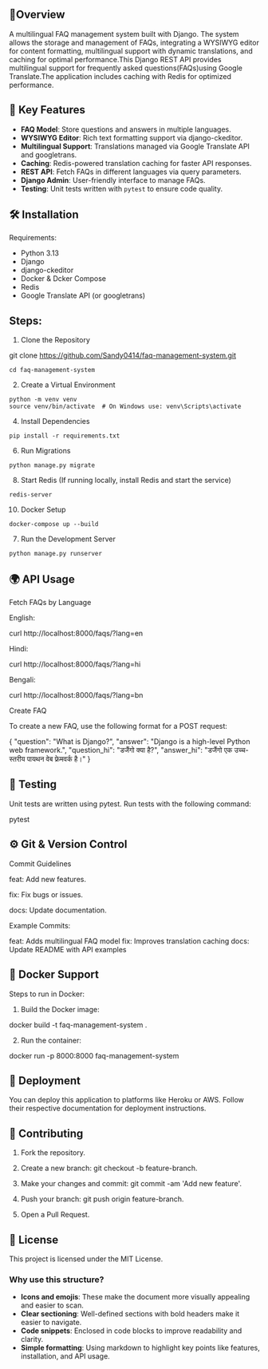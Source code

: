 ## 📖Overview

A multilingual FAQ management system built with Django. The system allows the storage and management of FAQs, integrating a WYSIWYG editor for content formatting,
multilingual support with dynamic translations, and caching for optimal performance.This Django REST API provides multilingual support for frequently asked questions(FAQs)using Google
Translate.The application includes caching with Redis for optimized performance.

## 🎯 Key Features
- **FAQ Model**: Store questions and answers in multiple languages.
- **WYSIWYG Editor**: Rich text formatting support via django-ckeditor.
- **Multilingual Support**: Translations managed via Google Translate API and googletrans.
- **Caching**: Redis-powered translation caching for faster API responses.
- **REST API**: Fetch FAQs in different languages via query parameters.
- **Django Admin**: User-friendly interface to manage FAQs.
- **Testing**: Unit tests written with `pytest` to ensure code quality.


## 🛠️ Installation 
Requirements:
- Python 3.13
- Django
- django-ckeditor
- Docker & Dcker Compose
- Redis
- Google Translate API (or googletrans)

## Steps: 

1. Clone the Repository

git clone https://github.com/Sandy0414/faq-management-system.git 
```
cd faq-management-system
```
2. Create a Virtual Environment
```
python -m venv venv 
source venv/bin/activate  # On Windows use: venv\Scripts\activate
```
4. Install Dependencies
```
pip install -r requirements.txt
```
6. Run Migrations
```
python manage.py migrate
```
8. Start Redis (If running locally, install Redis and start the service)
```
redis-server
```
10. Docker Setup 
```
docker-compose up --build
```
7. Run the Development Server
```
python manage.py runserver
```
## 🌍 API Usage

Fetch FAQs by Language

English:

curl http://localhost:8000/faqs/?lang=en

Hindi:

curl http://localhost:8000/faqs/?lang=hi

Bengali:

curl http://localhost:8000/faqs/?lang=bn


Create FAQ

To create a new FAQ, use the following format for a POST request:

{
  "question": "What is Django?",
  "answer": "Django is a high-level Python web framework.",
  "question_hi": "डजैंगो क्या है?",
  "answer_hi": "डजैंगो एक उच्च-स्तरीय पायथन वेब फ्रेमवर्क है।"
}

## 🧪 Testing

Unit tests are written using pytest. Run tests with the following command:

pytest


## ⚙️ Git & Version Control

Commit Guidelines

feat: Add new features.

fix: Fix bugs or issues.

docs: Update documentation.


Example Commits:

feat: Adds multilingual FAQ model
fix: Improves translation caching
docs: Update README with API examples


## 🐳 Docker Support

Steps to run in Docker:

1. Build the Docker image:

docker build -t faq-management-system .


2. Run the container:

docker run -p 8000:8000 faq-management-system


## 🚀 Deployment

You can deploy this application to platforms like Heroku or AWS. Follow their respective documentation for deployment instructions.

## 🤝 Contributing

1. Fork the repository.

2. Create a new branch: git checkout -b feature-branch.

3. Make your changes and commit: git commit -am 'Add new feature'.

4. Push your branch: git push origin feature-branch.

5. Open a Pull Request.
   

## 📜 License

This project is licensed under the MIT License.


### Why use this structure?
- **Icons and emojis**: These make the document more visually appealing and easier to scan.
- **Clear sectioning**: Well-defined sections with bold headers make it easier to navigate.
- **Code snippets**: Enclosed in code blocks to improve readability and clarity.
- **Simple formatting**: Using markdown to highlight key points like features, installation, and API usage.


